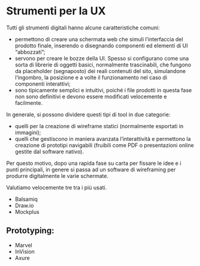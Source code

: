 # Strumenti per la UX

Tutti gli strumenti digitali hanno alcune caratteristiche comuni:
+ permettono di creare una schermata web che simuli l’interfaccia del prodotto finale, inserendo o disegnando componenti ed elementi di UI “abbozzati”;
+ servono per creare le bozze della UI. Spesso si configurano come una sorta di librerie di oggetti basici, normalmente trascinabili, che fungono da placeholder (segnaposto) dei reali contenuti del sito, simulandone l’ingombro, la posizione e a volte il funzionamento nel caso di componenti interattivi;
+ sono tipicamente semplici e intuitivi, poiché i file prodotti in questa fase non sono definitivi e devono essere modificati velocemente e facilmente.

In generale, si possono dividere questi tipi di tool in due categorie:
+ quelli per la creazione di wireframe statici (normalmente esportati in immagini);
+ quelli che gestiscono in maniera avanzata l’interattività e permettono la creazione di prototipi navigabili (fruibili come PDF o presentazioni online gestite dal software nativo).



Per questo motivo, dopo una rapida fase su carta per fissare le idee e i punti principali, in genere si passa ad un software di wireframing per produrre digitalmente le varie schermate.

Valutiamo velocemente tre tra i più usati.
+ Balsamiq
+ Draw.io
+ Mockplus

## Prototyping: 
+ Marvel
+ InVision
+ Axure
